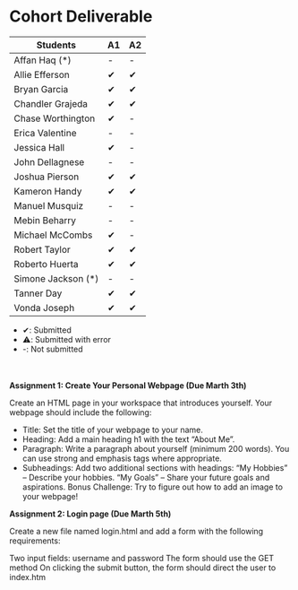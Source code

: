 # Cohort Deliverable
| Students             | A1   | A2  |
| -------------------- | ---- |-----|
| Affan Haq (*)        | -    | -   |
| Allie Efferson       | ✔    | ✔   |
| Bryan Garcia         | ✔    | ✔   |
| Chandler Grajeda     | ✔    | ✔   |
| Chase Worthington    | ✔    | -   |
| Erica Valentine      | -    | -   |
| Jessica Hall         | ✔    | -   |
| John Dellagnese      | -    | -   |
| Joshua Pierson       | ✔    | ✔   |
| Kameron Handy        | ✔    | ✔   |
| Manuel Musquiz       | -    | -   |
| Mebin Beharry        | -    | -   |
| Michael McCombs      | ✔    | -   |
| Robert Taylor        | ✔    | ✔   |
| Roberto Huerta       | ✔    | ✔   |
| Simone Jackson (*)   | -    | -   |
| Tanner Day           | ✔    | ✔   |
| Vonda Joseph         | ✔    | ✔   |


- ✔: Submitted
- ⚠️: Submitted with error
- -: Not submitted

<br><br>
<strong>Assignment 1: Create Your Personal Webpage (Due Marth 3th)</strong>

Create an HTML page in your workspace that introduces yourself. Your webpage should include the following:
- Title: Set the title of your webpage to your name.
- Heading: Add a main heading h1 with the text “About Me”.
- Paragraph: Write a paragraph  about yourself (minimum 200 words). You can use strong and emphasis tags where appropriate.
- Subheadings: Add two additional sections with headings:
“My Hobbies” – Describe your hobbies.
“My Goals” – Share your future goals and aspirations.
Bonus Challenge: Try to figure out how to add an image to your webpage!


<strong>Assignment 2: Login page (Due Marth 5th)</strong>

Create a new file named login.html and add a form with the following requirements:

Two input fields: username and password
The form should use the GET method
On clicking the submit button, the form should direct the user to index.htm